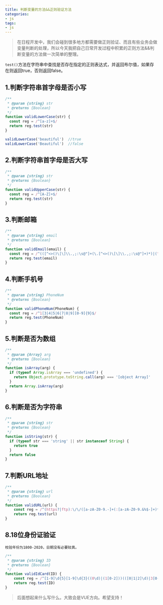 ```yaml
---
title: 判断变量的方法&&正则验证方法
categories:
- js
tags:
- js
---
```


> 在日程开发中，我们会碰到很多地方都需要做正则验证、而且有些业务会做变量判断的处理，所以今天我把自己日常开发过程中积累的正则方法&&判断变量的方法做一次简单的整理。

`test()`方法在字符串中查找是否存在指定的正则表达式，并返回布尔值，如果存在则返回true，否则返回false。
## 1.判断字符串首字母是否小写
``` js
/**
 * @param {string} str
 * @returns {Boolean}
 */
function validLowerCase(str) {
  const reg = /^[a-z]+$/
  return reg.test(str)
}
```
```js
validLowerCase('beautiful')  //true
validLowerCase('Beautiful')  //false
```
## 2.判断字符串首字母是否大写
```js
/**
 * @param {string} str
 * @returns {Boolean}
 */
function validUpperCase(str) {
  const reg = /^[A-Z]+$/
  return reg.test(str)
}
```
## 3.判断邮箱
```js
/**
 * @param {string} email
 * @returns {Boolean}
 */
function validEmail(email) {
  const reg = /^(([^<>()\[\]\\.,;:\s@"]+(\.[^<>()\[\]\\.,;:\s@"]+)*)|(".+"))@((\[[0-9]{1,3}\.[0-9]{1,3}\.[0-9]{1,3}\.[0-9]{1,3}\])|(([a-zA-Z\-0-9]+\.)+[a-zA-Z]{2,}))$/
  return reg.test(email)
}
```
## 4.判断手机号
```js
/**
 * @param {string} PhoneNum
 * @returns {Boolean}
 */
function validPhoneNum(PhoneNum) {
  const reg = /^1[3|4|5|6|7|8|9][0-9]{9}$/
  return reg.test(PhoneNum)
}
```
## 5.判断是否为数组
```js
/**
 * @param {Array} arg
 * @returns {Boolean}
 */
function isArray(arg) {
  if (typeof Array.isArray === 'undefined') {
    return Object.prototype.toString.call(arg) === '[object Array]'
  }
  return Array.isArray(arg)
}
```
## 6.判断是否为字符串
```js
/**
 * @param {string} str
 * @returns {Boolean}
 */
function isString(str) {
  if (typeof str === 'string' || str instanceof String) {
    return true
  }
  return false
}
```
## 7.判断URL地址
```js
/**
 * @param {string} url
 * @returns {Boolean}
 */
function validURL(url) {
    const reg = /^(https?|ftp):\/\/([a-zA-Z0-9.-]+(:[a-zA-Z0-9.&%$-]+)*@)*((25[0-5]|2[0-4][0-9]|1[0-9]{2}|[1-9][0-9]?)(\.(25[0-5]|2[0-4][0-9]|1[0-9]{2}|[1-9]?[0-9])){3}|([a-zA-Z0-9-]+\.)*[a-zA-Z0-9-]+\.(com|edu|gov|int|mil|net|org|biz|arpa|info|name|pro|aero|coop|museum|[a-zA-Z]{2}))(:[0-9]+)*(\/($|[a-zA-Z0-9.,?'\\+&%$#=~_-]+))*$/
    return reg.test(url)
}
```
## 8.18位身份证验证
`校验年份为1800-2020，日期没有必要较真。 `
```js
/**
 * @param {string} ID
 * @returns {Boolean}
 */
function validIdCard(ID) {
    const reg = /^[1-9]\d{5}[1-9]\d{3}((0\d)|(1[0-2]))(([0|1|2]\d)|3[0-1])\d{4}$/;
    return reg.test(ID)
}
```
> 后面想起来什么写什么。大致会是VUE方向。希望支持！